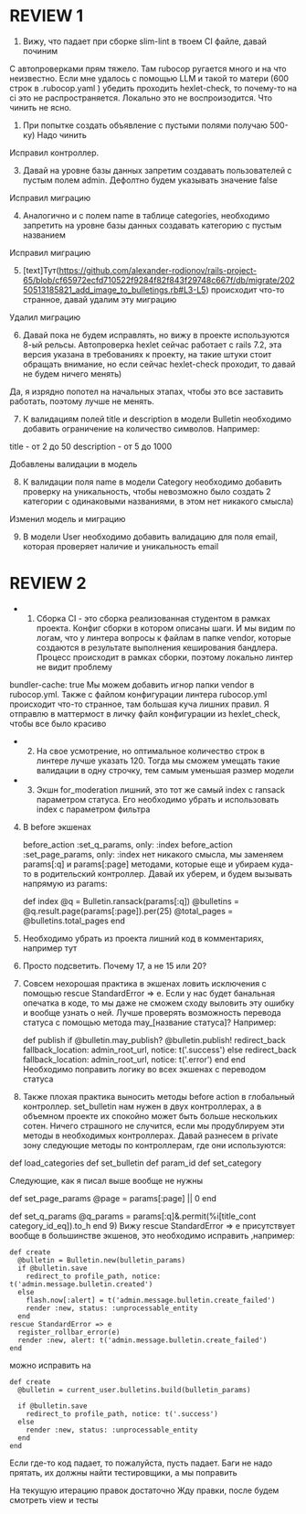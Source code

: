 # REVIEW 1

1. Вижу, что падает при сборке slim-lint в твоем CI файле, давай починим

  С автопроверками прям тяжело. Там rubocop ругается много и на что неизвестно. Если мне удалось с помощью LLM и такой то матери (600 строк в .rubocop.yaml ) убедить проходить hexlet-check, то почему-то на ci это не распространяется. Локально это не воспроизодится. Что чинить не ясно.

1. При попытке создать объявление с пустыми полями получаю 500-ку) Надо чинить

  Исправил контроллер.

3. Давай на уровне базы данных запретим создавать пользователей с пустым полем admin. Дефолтно будем указывать значение false

  Исправил миграцию

4. Аналогично и с полем name в таблице categories, необходимо запретить на уровне базы данных создавать категорию с пустым названием

  Исправил миграцию

5. [text]Тут(https://github.com/alexander-rodionov/rails-project-65/blob/cf65972ecfd710522f9284f82f843f29748c667f/db/migrate/20250513185821_add_image_to_bulletings.rb#L3-L5) происходит что-то странное, давай удалим эту миграцию

  Удалил миграцию

6. Давай пока не будем исправлять, но вижу в проекте используются 8-ый рельсы. Автопроверка hexlet сейчас работает с rails 7.2, эта версия указана в требованиях к проекту, на такие штуки стоит обращать внимание, но если сейчас hexlet-check проходит, то давай не будем ничего менять)

  Да, я изрядно попотел на начальных этапах, чтобы это все заставить работать, поэтому лучше не менять.

7. К валидациям полей title и description в модели Bulletin необходимо добавить ограничение на количество символов. Например:

title - от 2 до 50
description - от 5 до 1000

  Добавлены валидации в модель

8. К валидации поля name в модели Category необходимо добавить проверку на уникальность, чтобы невозможно было создать 2 категории с одинаковыми названиями, в этом нет никакого смысла)

  Изменил модель и миграцию


9. В модели User необходимо добавить валидацию для поля email, которая проверяет наличие и уникальность email



# REVIEW 2

+ 1) Cборка CI - это сборка реализованная студентом в рамках проекта. Конфиг сборки в котором описаны шаги. И мы видим по логам, что у линтера вопросы к файлам в папке vendor, которые создаются в результате выполнения кеширования бандлера. Процесс происходит в рамках сборки, поэтому локально линтер не видит проблему

bundler-cache: true
Мы можем добавить игнор папки vendor в rubocop.yml. Также с файлом конфигурации линтера rubocop.yml происходит что-то странное, там большая куча лишних правил. Я отправлю в маттермост в личку файл конфигурации из hexlet_check, чтобы все было красиво

+ 2) На свое усмотрение, но оптимальное количество строк в линтере лучше указать 120. Тогда мы сможем умещать такие валидации в одну строчку, тем самым уменьшая размер модели

+ 3) Экшн for_moderation лишний, это тот же самый index с ransack параметром статуса. Его необходимо убрать и использовать index с параметром фильтра

4) В before экшенах

    before_action :set_q_params, only: :index
    before_action :set_page_params, only: :index
нет никакого смысла, мы заменяем params[:q] и params[:page] методами, которые еще и убираем куда-то в родительский контроллер. Давай их уберем, и будем вызывать напрямую из params:

      def index
        @q = Bulletin.ransack(params[:q])
        @bulletins = @q.result.page(params[:page]).per(25)
        @total_pages = @bulletins.total_pages
      end
5) Необходимо убрать из проекта лишний код в комментариях, например тут

6) Просто подсветить. Почему 17, а не 15 или 20?

7) Совсем нехорошая практика в экшенах ловить исключения с помощью rescue StandardError => e. Если у нас будет банальная опечатка в коде, то мы даже не сможем сходу выловить эту ошибку и вообще узнать о ней. Лучше проверять возможность перевода статуса с помощью метода may_[название статуса]? Например:

      def publish
        if @bulletin.may_publish?
          @bulletin.publish!
          redirect_back fallback_location: admin_root_url, notice: t('.success')
        else
          redirect_back fallback_location: admin_root_url, notice: t('.error')
        end
      end
Необходимо поправить логику во всех экшенах с переводом статуса

8) Также плохая практика выносить методы before action в глобальный контроллер. set_bulletin нам нужен в двух контроллерах, а в объемном проекте их спокойно может быть больше нескольких сотен. Ничего страшного не случится, если мы продублируем эти методы в необходимых контроллерах. Давай разнесем в private зону следующие методы по контроллерам, где они используются:

  def load_categories
  def set_bulletin
  def param_id
  def set_category

Следующие, как я писал выше вообще не нужны

  def set_page_params
    @page = params[:page] || 0
  end

  def set_q_params
    @q_params = params[:q]&.permit(%i[title_cont category_id_eq]).to_h
  end
9) Вижу rescue StandardError => e присутствует вообще в большинстве экшенов, это необходимо исправить ,например:

    def create
      @bulletin = Bulletin.new(bulletin_params)
      if @bulletin.save
        redirect_to profile_path, notice: t('admin.message.bulletin.created')
      else
        flash.now[:alert] = t('admin.message.bulletin.create_failed')
        render :new, status: :unprocessable_entity
      end
    rescue StandardError => e
      register_rollbar_error(e)
      render :new, alert: t('admin.message.bulletin.create_failed')
    end

можно исправить на

    def create
      @bulletin = current_user.bulletins.build(bulletin_params)

      if @bulletin.save
        redirect_to profile_path, notice: t('.success')
      else
        render :new, status: :unprocessable_entity
      end
    end

Если где-то код падает, то пожалуйста, пусть падает. Баги не надо прятать, их должны найти тестировщики, а мы поправить

На текущую итерацию правок достаточно Жду правки, после будем смотреть view и тесты

